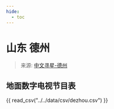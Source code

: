 ```yaml
---
hide:
  - toc
---
```


# 山东 德州

> 来源: [中文寻星-德州](http://dtmb.saoing.com/dezhou.htm)

## 地面数字电视节目表

{{ read_csv("../../data/csv/dezhou.csv") }}
